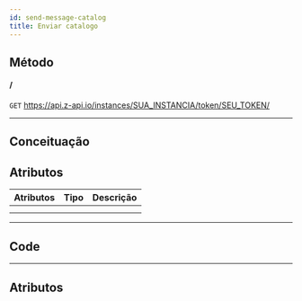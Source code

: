 ```yaml
---
id: send-message-catalog
title: Enviar catalogo
---
```


## Método

#### /

`GET` https://api.z-api.io/instances/SUA_INSTANCIA/token/SEU_TOKEN/

---

## Conceituação

## Atributos

| Atributos | Tipo | Descrição |
| :-------- | :--: | :-------- |
|           |      |           |
|           |      |           |

---

## Code

---

## Atributos

